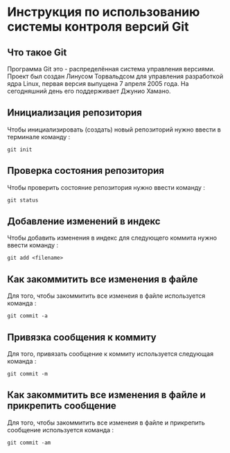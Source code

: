 # **Инструкция по использованию системы контроля версий Git**

## Что такое Git

Программа Git это - распределённая система управления версиями. Проект был создан Линусом Торвальдсом для управления разработкой ядра Linux, первая версия выпущена 7 апреля 2005 года. На сегодняшний день его поддерживает Джунио Хамано.

## Инициализация репозитория

Чтобы инициализировать (создать) новый репозиторий нужно ввести в терминале команду : 

    git init

## Проверка состояния репозитория

Чтобы проверить состояние репозитория нужно ввести команду : 

    git status

## Добавление изменений в индекс

Чтобы добавить изменения в индекс для следующего коммита нужно ввести команду :

    git add <filename>

## Как закоммитить все изменения в файле

Для того, чтобы закоммитить все изменеия в файле используется команда :

    git commit -a

## Привязка сообщения к коммиту

Для того, привязать сообщение к коммиту используется следующая команда :

    git commit -m

## Как закоммитить все изменения в файле и прикрепить сообщение

Для того, чтобы закоммитить все изменеия в файле и прикрепить сообщение используется команда :

    git commit -am
